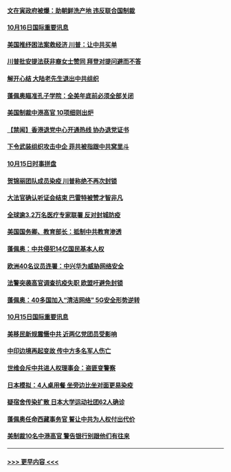 #### [文在寅政府被爆：助朝鲜洗产地 违反联合国制裁](../pages/prog202/a102964555.md?t=10162302) 
#### [10月16日国际重要讯息](../pages/prog202/a102964505.md?t=10162302) 
#### [美国推纾困法案救经济 川普：让中共买单](../pages/prog202/a102964509.md?t=10162302) 
#### [川普批安提法获非裔女士赞同 拜登对提问避而不答](../pages/prog202/a102964419.md?t=10162302) 
#### [解开心结 大陆老先生退出中共组织](../pages/prog202/a102964417.md?t=10162302) 
#### [蓬佩奥瞄准孔子学院：全美年底前必须全部关闭](../pages/prog202/a102964366.md?t=10162302) 
#### [美国制裁中港高官 10项细则出炉](../pages/prog202/a102964268.md?t=10162302) 
#### [【禁闻】香港退党中心开通热线 协办退党证书](../pages/prog202/a102964101.md?t=10162302) 
#### [下令武装组织攻击中企 菲共被指跟中共窝里斗](../pages/prog202/a102964185.md?t=10162302) 
#### [10月15日时事拼盘](../pages/prog202/a102964170.md?t=10162302) 
#### [贺锦丽团队成员染疫 川普称绝不再次封锁](../pages/prog202/a102964136.md?t=10162302) 
#### [大法官确认听证会结束 巴雷特被赞才智非凡](../pages/prog202/a102964056.md?t=10162302) 
#### [全球逾3.2万名医疗专家联署 反对封城防疫](../pages/prog202/a102964018.md?t=10162302) 
#### [美国国务卿、教育部长：抵制中共教育渗透](../pages/prog202/a102963988.md?t=10162302) 
#### [蓬佩奥：中共侵犯14亿国民基本人权](../pages/prog202/a102963986.md?t=10162302) 
#### [欧洲40名议员连署：中兴华为威胁网络安全](../pages/prog202/a102963952.md?t=10162302) 
#### [法警突袭高官调查抗疫失职 欧盟吁避免封锁](../pages/prog202/a102963938.md?t=10162302) 
#### [蓬佩奥：40多国加入“清洁网络” 5G安全形势逆转](../pages/prog202/a102963945.md?t=10162302) 
#### [10月15日国际重要讯息](../pages/prog202/a102963722.md?t=10162302) 
#### [美移民新规震慑中共 近两亿党团员受影响](../pages/prog202/a102963683.md?t=10162302) 
#### [中印边境再起变故 传中方多名军人伤亡](../pages/prog202/a102963657.md?t=10162302) 
#### [世维会斥中共进人权理事会：盗匪变警察](../pages/prog202/a102963631.md?t=10162302) 
#### [日本模拟：4人桌用餐 坐旁边比坐对面更易染疫](../pages/prog202/a102963589.md?t=10162302) 
#### [疑宿舍传染扩散 日本大学运动社团62人确诊](../pages/prog202/a102963455.md?t=10162302) 
#### [蓬佩奥任命西藏事务官 誓让中共为人权付出代价](../pages/prog202/a102963537.md?t=10162302) 
#### [美制裁10名中港高官 警告银行别跟他们有往来](../pages/prog202/a102963501.md?t=10162302) 

----
#### [ >>> 更早内容 <<< ](../indexes/prog202-earlier.md)
